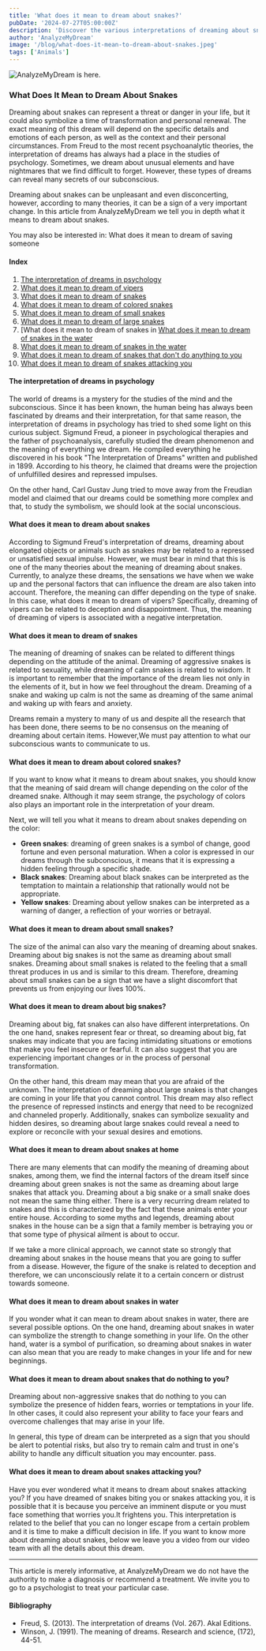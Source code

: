 ```yaml
---
title: 'What does it mean to dream about snakes?'
pubDate: '2024-07-27T05:00:00Z'
description: 'Discover the various interpretations of dreaming about snakes, from symbolizing a threat to representing a personal transformation.'
author: 'AnalyzeMyDream'
image: '/blog/what-does-it-mean-to-dream-about-snakes.jpeg'
tags: ['Animals']
---
```


![AnalyzeMyDream is here.](/blog/what-does-it-mean-to-dream-about-snakes.jpeg)

### What Does It Mean to Dream About Snakes

Dreaming about snakes can represent a threat or danger in your life, but it could also symbolize a time of transformation and personal renewal. The exact meaning of this dream will depend on the specific details and emotions of each person, as well as the context and their personal circumstances. From Freud to the most recent psychoanalytic theories, the interpretation of dreams has always had a place in the studies of psychology. Sometimes, we dream about unusual elements and have nightmares that we find difficult to forget. However, these types of dreams can reveal many secrets of our subconscious.

Dreaming about snakes can be unpleasant and even disconcerting, however, according to many theories, it can be a sign of a very important change. In this article from AnalyzeMyDream we tell you in depth what it means to dream about snakes.

You may also be interested in: 
What does it mean to dream of saving someone

#### Index

1. [The interpretation of dreams in psychology](#the-interpretation-of-dreams-in-psychology)
2. [What does it mean to dream of vipers](#what-does-it-mean-to-dream-of-vipers)
3. [What does it mean to dream of snakes](#what-does-it-mean-to-dream-of-snakes)
4. [What does it mean to dream of colored snakes](#what-does-it-mean-to-dream-of-colored-snakes)
5. [What does it mean to dream of small snakes](#what-does-it-mean-to-dream-of-small-snakes)
6. [What does it mean to dream of large snakes](#what-does-it-mean-to-dream-of-large-snakes)
7. [What does it mean to dream of snakes in [What does it mean to dream of snakes in the water](#what-does-it-mean-to-dream-of-snakes-in-the-house)
8. [What does it mean to dream of snakes in the water](#what-does-it-mean-to-dream-of-snakes-in-the-water)
9. [What does it mean to dream of snakes that don't do anything to you](#what-does-it-mean-to-dream-of-snakes-that-don't-do-anything)
10. [What does it mean to dream of snakes attacking you](#what-does-it-mean-to-dream-of-snakes-attacking-you)

#### The interpretation of dreams in psychology

The world of dreams is a mystery for the studies of the mind and the subconscious. Since it has been known, the human being has always been fascinated by dreams and their interpretation, for that same reason, the interpretation of dreams in psychology has tried to shed some light on this curious subject. Sigmund Freud, a pioneer in psychological therapies and the father of psychoanalysis, carefully studied the dream phenomenon and the meaning of everything we dream. He compiled everything he discovered in his book "The Interpretation of Dreams" written and published in 1899. According to his theory, he claimed that dreams were the projection of unfulfilled desires and repressed impulses. 

On the other hand, Carl Gustav Jung tried to move away from the Freudian model and claimed that our dreams could be something more complex and that, to study the symbolism, we should look at the social unconscious. 

#### What does it mean to dream about snakes

According to Sigmund Freud's interpretation of dreams, dreaming about elongated objects or animals such as snakes may be related to a repressed or unsatisfied sexual impulse. However, we must bear in mind that this is one of the many theories about the meaning of dreaming about snakes. Currently, to analyze these dreams, the sensations we have when we wake up and the personal factors that can influence the dream are also taken into account. Therefore, the meaning can differ depending on the type of snake. In this case, what does it mean to dream of vipers? Specifically, dreaming of vipers can be related to deception and disappointment. Thus, the meaning of dreaming of vipers is associated with a negative interpretation.

#### What does it mean to dream of snakes

The meaning of dreaming of snakes can be related to different things depending on the attitude of the animal. Dreaming of aggressive snakes is related to sexuality, while dreaming of calm snakes is related to wisdom. It is important to remember that the importance of the dream lies not only in the elements of it, but in how we feel throughout the dream. Dreaming of a snake and waking up calm is not the same as dreaming of the same animal and waking up with fears and anxiety.

Dreams remain a mystery to many of us and despite all the research that has been done, there seems to be no consensus on the meaning of dreaming about certain items. However,We must pay attention to what our subconscious wants to communicate to us.

#### What does it mean to dream about colored snakes?

If you want to know what it means to dream about snakes, you should know that the meaning of said dream will change depending on the color of the dreamed snake. Although it may seem strange, the psychology of colors also plays an important role in the interpretation of your dream.

Next, we will tell you what it means to dream about snakes depending on the color:

- **Green snakes**: dreaming of green snakes is a symbol of change, good fortune and even personal maturation. When a color is expressed in our dreams through the subconscious, it means that it is expressing a hidden feeling through a specific shade.
- **Black snakes**: Dreaming about black snakes can be interpreted as the temptation to maintain a relationship that rationally would not be appropriate.
- **Yellow snakes**: Dreaming about yellow snakes can be interpreted as a warning of danger, a reflection of your worries or betrayal.

#### What does it mean to dream about small snakes?

The size of the animal can also vary the meaning of dreaming about snakes. Dreaming about big snakes is not the same as dreaming about small snakes. Dreaming about small snakes is related to the feeling that a small threat produces in us and is similar to this dream. Therefore, dreaming about small snakes can be a sign that we have a slight discomfort that prevents us from enjoying our lives 100%.

#### What does it mean to dream about big snakes?

Dreaming about big, fat snakes can also have different interpretations. On the one hand, snakes represent fear or threat, so dreaming about big, fat snakes may indicate that you are facing intimidating situations or emotions that make you feel insecure or fearful. It can also suggest that you are experiencing important changes or in the process of personal transformation.

On the other hand, this dream may mean that you are afraid of the unknown. The interpretation of dreaming about large snakes is that changes are coming in your life that you cannot control. This dream may also reflect the presence of repressed instincts and energy that need to be recognized and channeled properly. Additionally, snakes can symbolize sexuality and hidden desires, so dreaming about large snakes could reveal a need to explore or reconcile with your sexual desires and emotions.

#### What does it mean to dream about snakes at home

There are many elements that can modify the meaning of dreaming about snakes, among them, we find the internal factors of the dream itself since dreaming about green snakes is not the same as dreaming about large snakes that attack you. Dreaming about a big snake or a small snake does not mean the same thing either. There is a very recurring dream related to snakes and this is characterized by the fact that these animals enter your entire house. According to some myths and legends, dreaming about snakes in the house can be a sign that a family member is betraying you or that some type of physical ailment is about to occur.

If we take a more clinical approach, we cannot state so strongly that dreaming about snakes in the house means that you are going to suffer from a disease. However, the figure of the snake is related to deception and therefore, we can unconsciously relate it to a certain concern or distrust towards someone.

#### What does it mean to dream about snakes in water

If you wonder what it can mean to dream about snakes in water, there are several possible options. On the one hand, dreaming about snakes in water can symbolize the strength to change something in your life. On the other hand, water is a symbol of purification, so dreaming about snakes in water can also mean that you are ready to make changes in your life and for new beginnings.

#### What does it mean to dream about snakes that do nothing to you?

Dreaming about non-aggressive snakes that do nothing to you can symbolize the presence of hidden fears, worries or temptations in your life. In other cases, it could also represent your ability to face your fears and overcome challenges that may arise in your life.

In general, this type of dream can be interpreted as a sign that you should be alert to potential risks, but also try to remain calm and trust in one's ability to handle any difficult situation you may encounter. pass.

#### What does it mean to dream about snakes attacking you?

Have you ever wondered what it means to dream about snakes attacking you? If you have dreamed of snakes biting you or snakes attacking you, it is possible that it is because you perceive an imminent dispute or you must face something that worries you.It frightens you. This interpretation is related to the belief that you can no longer escape from a certain problem and it is time to make a difficult decision in life. If you want to know more about dreaming about snakes, below we leave you a video from our video team with all the details about this dream.

---

This article is merely informative, at AnalyzeMyDream we do not have the authority to make a diagnosis or recommend a treatment. We invite you to go to a psychologist to treat your particular case.

#### Bibliography

- Freud, S. (2013). The interpretation of dreams (Vol. 267). Akal Editions.
- Winson, J. (1991). The meaning of dreams. Research and science, (172), 44-51.